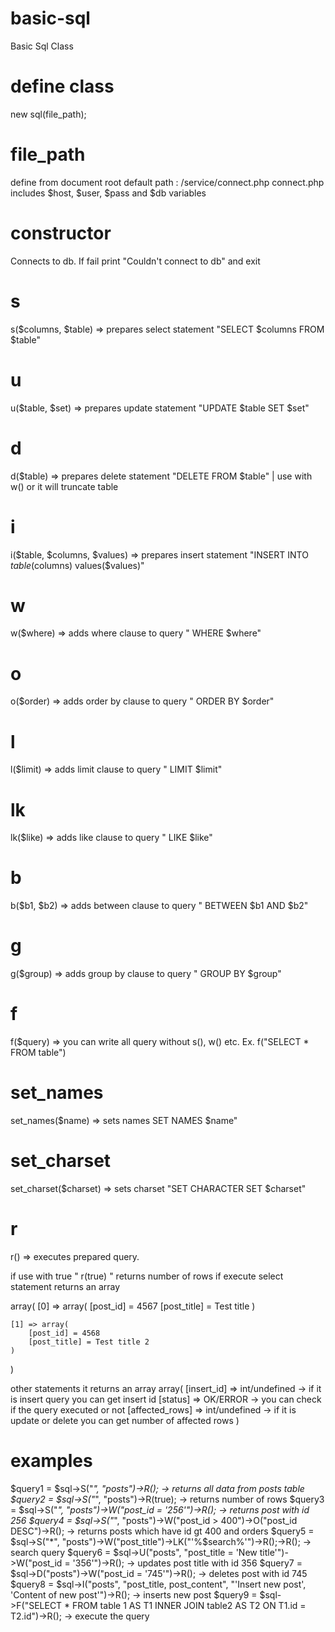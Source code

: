 # basic-sql
Basic Sql Class

# define class
new sql(file_path);

# file_path
define from document root
default path : /service/connect.php
connect.php includes $host, $user, $pass and $db variables

# constructor
Connects to db. If fail print "Couldn't connect to db" and exit

# s
s($columns, $table) => prepares select statement "SELECT $columns FROM $table"

# u
u($table, $set) => prepares update statement "UPDATE $table SET $set"

# d
d($table) => prepares delete statement "DELETE FROM $table" | use with w() or it will truncate table

# i
i($table, $columns, $values) => prepares insert statement "INSERT INTO $table($columns) values($values)"

# w
w($where) => adds where clause to query " WHERE $where"

# o
o($order) => adds order by clause to query " ORDER BY $order"

# l
l($limit) => adds limit clause to query " LIMIT $limit"

# lk
lk($like) => adds like clause to query " LIKE $like"

# b
b($b1, $b2) => adds between clause to query " BETWEEN $b1 AND $b2"

# g
g($group) => adds group by clause to query " GROUP BY $group"

# f
f($query) => you can write all query without s(), w() etc. Ex. f("SELECT * FROM table")

# set_names
set_names($name) => sets names SET NAMES $name"

# set_charset
set_charset($charset) => sets charset "SET CHARACTER SET $charset"

# r
r() => executes prepared query.

if use with true " r(true) " returns number of rows
if execute select statement returns an array

array(
    [0] => array(
        [post_id] = 4567
        [post_title] = Test title
    )

    [1] => array(
        [post_id] = 4568
        [post_title] = Test title 2
    )
)

other statements it returns an array
array(
    [insert_id] => int/undefined -> if it is insert query you can get insert id
    [status] => OK/ERROR -> you can check if the query executed or not
    [affected_rows] => int/undefined -> if it is update or delete you can get number of affected rows
)

# examples
$query1 = $sql->S("*", "posts")->R(); -> returns all data from posts table
$query2 = $sql->S("*", "posts")->R(true); -> returns number of rows
$query3 = $sql->S("*", "posts")->W("post_id = '256'")->R(); -> returns post with id 256 
$query4 = $sql->S("*", "posts")->W("post_id > 400")->O("post_id DESC")->R(); -> returns posts which have id gt 400 and orders
$query5 = $sql->S("*", "posts")->W("post_title")->LK("'%$search%'")->R();->R(); -> search query
$query6 = $sql->U("posts", "post_title = 'New title'")->W("post_id = '356'")->R(); -> updates post title with id 356
$query7 = $sql->D("posts")->W("post_id = '745'")->R(); -> deletes post with id 745
$query8 = $sql->I("posts", "post_title, post_content", "'Insert new post', 'Content of new post'")->R(); -> inserts new post
$query9 = $sql->F("SELECT * FROM table 1 AS T1 INNER JOIN table2 AS T2 ON T1.id = T2.id")->R(); -> execute the query

